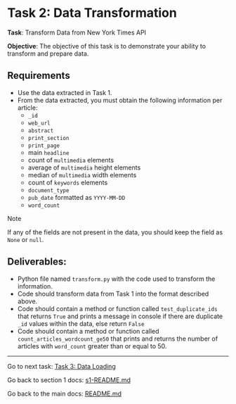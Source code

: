 # Task 2: Data Transformation

**Task**: Transform Data from New York Times API

**Objective**: The objective of this task is to demonstrate your ability to transform and prepare data. 

## Requirements

- Use the data extracted in Task 1.
- From the data extracted, you must obtain the following information per article:
  - `_id`
  - `web_url`
  - `abstract`
  - `print_section`
  - `print_page`
  - main `headline`
  - count of `multimedia` elements
  - average of `multimedia` height elements
  - median of `multimedia` width elements
  - count of `keywords` elements
  - `document_type`
  - `pub_date` formatted as `YYYY-MM-DD`
  - `word_count`
  
> [!NOTE]
> If any of the fields are not present in the data, you should keep the field as `None` or `null`.


## Deliverables:

- Python file named `transform.py` with the code used to transform the information. 
- Code should transform data from Task 1 into the format described above.
- Code should contain a method or function called `test_duplicate_ids` that returns `True` and prints a message in console if there are duplicate `_id` values within the data, else return `False`
- Code should contain a method or function called `count_articles_wordcount_ge50` that prints and returns the number of articles with `word_count` greater than or equal to 50.

---
Go to next task: [Task 3: Data Loading](task-3-data-loading.md)

Go back to section 1 docs: [s1-README.md](../s1-README.md)

Go back to the main docs: [README.md](../../README.md)